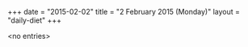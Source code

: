 +++
date = "2015-02-02"
title = "2 February 2015 (Monday)"
layout = "daily-diet"
+++

<p>&lt;no entries&gt;</p>